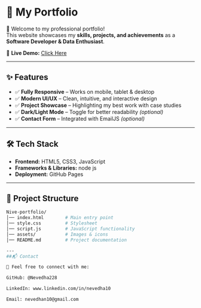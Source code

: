 # 🌟 My Portfolio

🚀 Welcome to my professional portfolio!  
This website showcases my **skills, projects, and achievements** as a **Software Developer & Data Enthusiast**.

🔗 **Live Demo:** [Click Here](127.0.0.1:5500/public/index.html)

---

## ✨ Features
- ✅ **Fully Responsive** – Works on mobile, tablet & desktop  
- ✅ **Modern UI/UX** – Clean, intuitive, and interactive design  
- ✅ **Project Showcase** – Highlighting my best work with case studies  
- ✅ **Dark/Light Mode** – Toggle for better readability *(optional)*  
- ✅ **Contact Form** – Integrated with EmailJS *(optional)*  

---

## 🛠️ Tech Stack
- **Frontend:** HTML5, CSS3, JavaScript  
- **Frameworks & Libraries:** node js 
- **Deployment:** GitHub Pages  

---

## 📂 Project Structure
```bash
Nive-portfolio/
│── index.html        # Main entry point
│── style.css         # Stylesheet
│── script.js         # JavaScript functionality
│── assets/           # Images & icons
│── README.md         # Project documentation

---
##📬 Contact

💌 Feel free to connect with me:

GitHub: @Nevedha228

LinkedIn: www.linkedin.com/in/nevedha10

Email: nevedhan10@gmail.com
